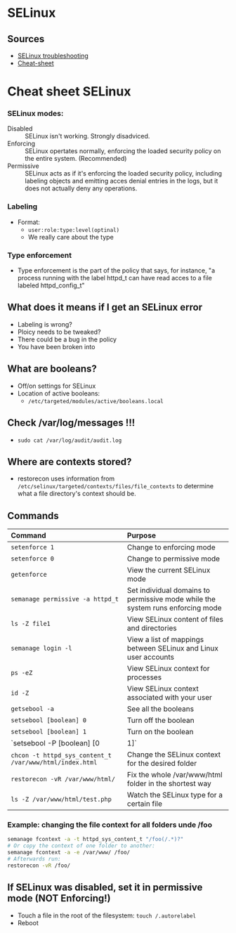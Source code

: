 # SELinux

## Sources
- [SELinux troubleshooting](https://hogenttin.github.io/elnx-syllabus/troubleshooting/#/selinux-troubleshooting)
- [Cheat-sheet](../cheat-sheets/selinux.md)

# Cheat sheet SELinux

### SELinux modes:
<dl>
  <dt>Disabled</dt>
  <dd>SELinux isn't working. Strongly disadviced.</dt>
  <dt>Enforcing</dt>
  <dd>SELinux opertates normally, enforcing the loaded security policy on the entire system. (Recommended)</dt>
  <dt>Permissive</dt>
  <dd>SELinux acts as if it's enforcing the loaded security policy, including labeling objects and emitting acces denial entries in the logs, but it does not actually deny any operations.</dd>
</dl>

### Labeling
- Format: 
  - `user:role:type:level(optinal)`
  - We really care about the type

### Type enforcement
- Type enforcement is the part of the policy that says, for instance, "a process running with the label httpd_t can have read acces to a file labeled httpd_config_t"

## What does it means if I get an SELinux error
- Labeling is wrong?
- Ploicy needs to be tweaked?
- There could be a bug in the policy
- You have been broken into

## What are booleans?
- Off/on settings for SELinux
- Location of active booleans:
  - `/etc/targeted/modules/active/booleans.local`

## Check /var/log/messages !!!
- `sudo cat /var/log/audit/audit.log`

## Where are contexts stored?
- restorecon uses information from `/etc/selinux/targeted/contexts/files/file_contexts` to determine what a file directory's context should be.

## Commands
| Command | Purpose |
| :------ | :------ |
| `setenforce 1`| Change to enforcing mode |
| `setenforce 0`| Change to permissive mode |
| `getenforce`| View the current SELinux mode  |
| `semanage permissive -a httpd_t`| Set individual domains to permissive mode while the system runs enforcing mode |
| `ls -Z file1`| View SELinux content of files and directories |
| `semanage login -l`| View a list of mappings between SELinux and Linux user accounts |
| `ps -eZ`| View SELinux context for processes |
| `id -Z`| View SELinux context associated with your user |
| `getsebool -a`| See all the booleans |
| `setsebool [boolean] 0`| Turn off the boolean |
| `setsebool [boolean] 1`| Turn on the boolean |
| `setsebool -P [boolean] [0|1]`| Make the boolean permanent |
| `chcon -t httpd_sys_content_t /var/www/html/index.html`| Change the SELinux context for the desired folder |
| `restorecon -vR /var/www/html/`| Fix the whole /var/www/html folder in the shortest way |
| `ls -Z /var/www/html/test.php`| Watch the SELinux type for a certain file |



### Example: changing the file context for all folders unde /foo
```bash
semanage fcontext -a -t httpd_sys_content_t "/foo(/.*)?"
# Or copy the context of one folder to another:
semanage fcontext -a -e /var/www/ /foo/
# Afterwards run:
restorecon -vR /foo/
```
## If SELinux was disabled, set it in permissive mode (NOT Enforcing!)
- Touch a file in the root of the filesystem: `touch /.autorelabel`
- Reboot
